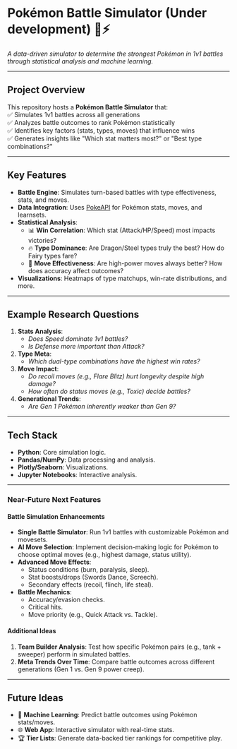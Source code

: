 # Pokémon Battle Simulator (Under development) 🚀⚡  

*A data-driven simulator to determine the strongest Pokémon in 1v1 battles through statistical analysis and machine learning.*  

---

## **Project Overview**  
This repository hosts a **Pokémon Battle Simulator** that:  
✅ Simulates 1v1 battles across all generations  
✅ Analyzes battle outcomes to rank Pokémon statistically  
✅ Identifies key factors (stats, types, moves) that influence wins  
✅ Generates insights like "Which stat matters most?" or "Best type combinations?"  

---

## **Key Features**  
- **Battle Engine**: Simulates turn-based battles with type effectiveness, stats, and moves.  
- **Data Integration**: Uses [PokeAPI](https://pokeapi.co/) for Pokémon stats, moves, and learnsets.  
- **Statistical Analysis**:  
  - 📊 **Win Correlation**: Which stat (Attack/HP/Speed) most impacts victories?  
  - 🔥 **Type Dominance**: Are Dragon/Steel types truly the best? How do Fairy types fare?  
  - 🎯 **Move Effectiveness**: Are high-power moves always better? How does accuracy affect outcomes?  
- **Visualizations**: Heatmaps of type matchups, win-rate distributions, and more.  

---

## **Example Research Questions**  
1. **Stats Analysis**:  
   - *Does Speed dominate 1v1 battles?*  
   - *Is Defense more important than Attack?*  
2. **Type Meta**:  
   - *Which dual-type combinations have the highest win rates?*  
3. **Move Impact**:  
   - *Do recoil moves (e.g., Flare Blitz) hurt longevity despite high damage?*  
   - *How often do status moves (e.g., Toxic) decide battles?*  
4. **Generational Trends**:  
   - *Are Gen 1 Pokémon inherently weaker than Gen 9?*  
  

---

## **Tech Stack**  
- **Python**: Core simulation logic.  
- **Pandas/NumPy**: Data processing and analysis.  
- **Plotly/Seaborn**: Visualizations.  
- **Jupyter Notebooks**: Interactive analysis.  

---



### **Near-Future Next Features**  

#### **Battle Simulation Enhancements**  
- **Single Battle Simulator**: Run 1v1 battles with customizable Pokémon and movesets.  
- **AI Move Selection**: Implement decision-making logic for Pokémon to choose optimal moves (e.g., highest damage, status utility).  
- **Advanced Move Effects**:  
  - Status conditions (burn, paralysis, sleep).  
  - Stat boosts/drops (Swords Dance, Screech).  
  - Secondary effects (recoil, flinch, life steal).  
- **Battle Mechanics**:  
  - Accuracy/evasion checks.  
  - Critical hits.  
  - Move priority (e.g., Quick Attack vs. Tackle).  

#### **Additional Ideas**  
1. **Team Builder Analysis**: Test how specific Pokémon pairs (e.g., tank + sweeper) perform in simulated battles.  
2. **Meta Trends Over Time**: Compare battle outcomes across different generations (Gen 1 vs. Gen 9 power creep).   

---  


## **Future Ideas**  
- 🧠 **Machine Learning**: Predict battle outcomes using Pokémon stats/moves.  
- 🌐 **Web App**: Interactive simulator with real-time stats.  
- 🏆 **Tier Lists**: Generate data-backed tier rankings for competitive play.   

